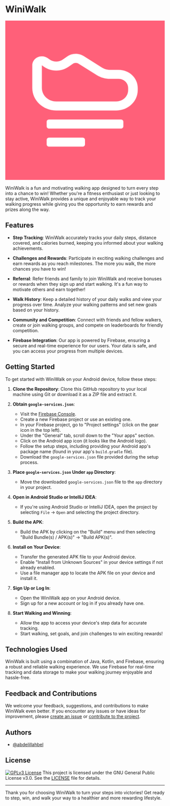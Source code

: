 # WiniWalk
![Logo](app/src/main/ic_launcher-playstore.png)

WiniWalk is a fun and motivating walking app designed to turn every step into a chance to win! Whether you're a fitness enthusiast or just looking to stay active, WiniWalk provides a unique and enjoyable way to track your walking progress while giving you the opportunity to earn rewards and prizes along the way.

## Features

- **Step Tracking**: WiniWalk accurately tracks your daily steps, distance covered, and calories burned, keeping you informed about your walking achievements.

- **Challenges and Rewards**: Participate in exciting walking challenges and earn rewards as you reach milestones. The more you walk, the more chances you have to win!

- **Referral**: Refer friends and family to join WiniWalk and receive bonuses or rewards when they sign up and start walking. It's a fun way to motivate others and earn together!

- **Walk History**: Keep a detailed history of your daily walks and view your progress over time. Analyze your walking patterns and set new goals based on your history.

- **Community and Competition**: Connect with friends and fellow walkers, create or join walking groups, and compete on leaderboards for friendly competition.

- **Firebase Integration**: Our app is powered by Firebase, ensuring a secure and real-time experience for our users. Your data is safe, and you can access your progress from multiple devices.

## Getting Started

To get started with WiniWalk on your Android device, follow these steps:

1. **Clone the Repository**: Clone this GitHub repository to your local machine using Git or download it as a ZIP file and extract it.

2. **Obtain `google-services.json`**:
    - Visit the [Firebase Console](https://console.firebase.google.com/).
    - Create a new Firebase project or use an existing one.
    - In your Firebase project, go to "Project settings" (click on the gear icon in the top left).
    - Under the "General" tab, scroll down to the "Your apps" section.
    - Click on the Android app icon (it looks like the Android logo).
    - Follow the setup steps, including providing your Android app's package name (found in your app's `build.gradle` file).
    - Download the `google-services.json` file provided during the setup process.

3. **Place `google-services.json` Under `app` Directory**:
    - Move the downloaded `google-services.json` file to the `app` directory in your project.

4. **Open in Android Studio or IntelliJ IDEA**:
    - If you're using Android Studio or IntelliJ IDEA, open the project by selecting `File` -> `Open` and selecting the project directory.

5. **Build the APK**:
    - Build the APK by clicking on the "Build" menu and then selecting "Build Bundle(s) / APK(s)" -> "Build APK(s)".

6. **Install on Your Device**:
    - Transfer the generated APK file to your Android device.
    - Enable "Install from Unknown Sources" in your device settings if not already enabled.
    - Use a file manager app to locate the APK file on your device and install it.

7. **Sign Up or Log In**:
    - Open the WiniWalk app on your Android device.
    - Sign up for a new account or log in if you already have one.

8. **Start Walking and Winning**:
    - Allow the app to access your device's step data for accurate tracking.
    - Start walking, set goals, and join challenges to win exciting rewards!

## Technologies Used

WiniWalk is built using a combination of Java, Kotlin, and Firebase, ensuring a robust and reliable walking experience. We use Firebase for real-time tracking and data storage to make your walking journey enjoyable and hassle-free.

## Feedback and Contributions

We welcome your feedback, suggestions, and contributions to make WiniWalk even better. If you encounter any issues or have ideas for improvement, please [create an issue](https://github.com/abdelillahbel/WiniWalkAndroid/issues) or [contribute to the project](https://github.com/abdelillahbel/WiniWalkAndroid/contribute).

## Authors

- [@abdelillahbel](https://www.github.com/abdelillahbel)

## License
[![GPLv3 License](https://img.shields.io/badge/License-GPL%20v3-yellow.svg)](https://opensource.org/licenses/)
This project is licensed under the GNU General Public License v3.0. See the [LICENSE](LICENSE) file for details.

---

Thank you for choosing WiniWalk to turn your steps into victories! Get ready to step, win, and walk your way to a healthier and more rewarding lifestyle.